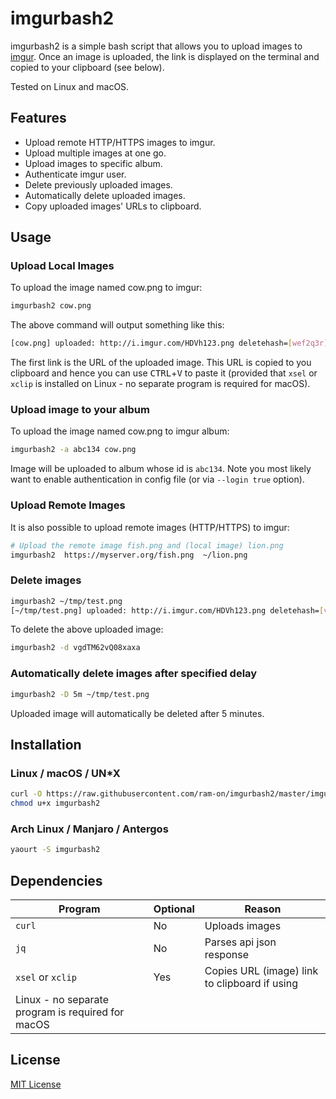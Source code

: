 # imgurbash2
imgurbash2 is a simple bash script that allows you to upload images to
[imgur](https://imgur.com/). Once an image is uploaded, the link is displayed on the
terminal and copied to your clipboard (see below).

Tested on Linux and macOS.

## Features
* Upload remote HTTP/HTTPS images to imgur.
* Upload multiple images at one go.
* Upload images to specific album.
* Authenticate imgur user.
* Delete previously uploaded images.
* Automatically delete uploaded images.
* Copy uploaded images' URLs to clipboard.

## Usage
### Upload Local Images

To upload the image named cow.png to imgur:
```bash
imgurbash2 cow.png
```
The above command will output something like this:
```bash
[cow.png] uploaded: http://i.imgur.com/HDVh123.png deletehash=[wef2q3r] (https://imgur.com/delete/wef2q3r)

```
The first link is the URL of the uploaded image. This URL is copied to you clipboard
and hence you can use <kbd>CTRL</kbd>+<kbd>V</kbd> to paste it (provided that `xsel`
or `xclip` is installed on Linux - no separate program is required for macOS).

### Upload image to your album

To upload the image named cow.png to imgur album:
```bash
imgurbash2 -a abc134 cow.png
```
Image will be uploaded to album whose id is `abc134`. Note you most likely
want to enable authentication in config file (or via `--login true` option).

### Upload Remote Images

It is also possible to upload remote images (HTTP/HTTPS) to imgur:
```bash
# Upload the remote image fish.png and (local image) lion.png
imgurbash2  https://myserver.org/fish.png  ~/lion.png
```

### Delete images
```bash
imgurbash2 ~/tmp/test.png
[~/tmp/test.png] uploaded: http://i.imgur.com/HDVh123.png deletehash=[vgdTM62vQ08xaxa] (https://imgur.com/delete/vgdTM62vQ08xaxa)
```

To delete the above uploaded image:
```bash
imgurbash2 -d vgdTM62vQ08xaxa
```

### Automatically delete images after specified delay
```bash
imgurbash2 -D 5m ~/tmp/test.png
```

Uploaded image will automatically be deleted after 5 minutes.

## Installation
### Linux / macOS / UN*X
```bash
curl -O https://raw.githubusercontent.com/ram-on/imgurbash2/master/imgurbash2
chmod u+x imgurbash2
```

### Arch Linux / Manjaro / Antergos
```bash
yaourt -S imgurbash2
```

## Dependencies
| Program            | Optional | Reason |
| ------------------ | -------- | ------------- |
| `curl`             | No       | Uploads images  |
| `jq`               | No       | Parses api json response  |
| `xsel` or `xclip`  | Yes      | Copies URL (image) link to clipboard if using
Linux - no separate program is required for macOS |

## License
[MIT License](https://raw.githubusercontent.com/ram-on/imgurbash2/master/LICENSE)
